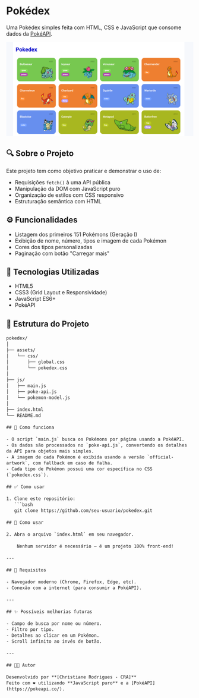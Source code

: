 # Pokédex

Uma Pokédex simples feita com HTML, CSS e JavaScript que consome dados da [PokéAPI](https://pokeapi.co/).

![Pokedex Preview](./assets/tela-pokedex2.png)

## 🔍 Sobre o Projeto

Este projeto tem como objetivo praticar e demonstrar o uso de:

- Requisições `fetch()` à uma API pública
- Manipulação da DOM com JavaScript puro
- Organização de estilos com CSS responsivo
- Estruturação semântica com HTML

## ⚙️ Funcionalidades

- Listagem dos primeiros 151 Pokémons (Geração I)
- Exibição de nome, número, tipos e imagem de cada Pokémon
- Cores dos tipos personalizadas
- Paginação com botão "Carregar mais"

## 🧪 Tecnologias Utilizadas

- HTML5
- CSS3 (Grid Layout e Responsividade)
- JavaScript ES6+
- PokéAPI

## 📁 Estrutura do Projeto

```plaintext
pokedex/
│
├── assets/
│   └── css/
│       ├── global.css
│       └── pokedex.css
│
├── js/
│   ├── main.js
│   ├── poke-api.js
│   └── pokemon-model.js
│
├── index.html
└── README.md

## 🧠 Como funciona

- O script `main.js` busca os Pokémons por página usando a PokéAPI.
- Os dados são processados no `poke-api.js`, convertendo os detalhes da API para objetos mais simples.
- A imagem de cada Pokémon é exibida usando a versão `official-artwork`, com fallback em caso de falha.
- Cada tipo de Pokémon possui uma cor específica no CSS (`pokedex.css`).

## ✅ Como usar

1. Clone este repositório:
   ```bash
   git clone https://github.com/seu-usuario/pokedex.git

## 🚀 Como usar

2. Abra o arquivo `index.html` em seu navegador.

    Nenhum servidor é necessário — é um projeto 100% front-end!

---

## 📌 Requisitos

- Navegador moderno (Chrome, Firefox, Edge, etc).
- Conexão com a internet (para consumir a PokéAPI).

---

## ✨ Possíveis melhorias futuras

- Campo de busca por nome ou número.
- Filtro por tipo.
- Detalhes ao clicar em um Pokémon.
- Scroll infinito ao invés de botão.

---

## 🧑‍💻 Autor

Desenvolvido por **[Christiane Rodrigues - CRA]**  
Feito com ❤️ utilizando **JavaScript puro** e a [PokéAPI](https://pokeapi.co/).
